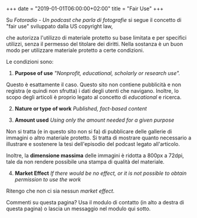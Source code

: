 +++
date = "2019-01-01T06:00:00+02:00"
title = "Fair Use"
+++

Su _Fotoradio - Un podcast che parla di fotografie_ si segue il concetto di "fair use" sviluppato dalla US copyright law,
<!--more-->

che autorizza l'utilizzo di materiale protetto su base limitata e per specifici utilizzi, senza il permesso del titolare dei diritti.
Nella sostanza è un buon modo per utilizzare materiale protetto a certe condizioni.

Le condizioni sono:

1) **Purpose of use**
_"Nonprofit, educational, scholarly or research use"._

Questo è esattamente il caso. Questo sito non contiene pubblicità e non registra (e quindi non sfrutta) i dati degli utenti che navigano. Inoltre, lo scopo degli articoli è proprio legato al concetto di _educational_ e ricerca.

2) **Nature or type of work**
_Published, fact-based content_

3) **Amount used**
_Using only the amount needed for a given purpose_

Non si tratta (e in questo sito non si fa) di pubblicare delle gallerie di immagini o altro materiale protetto. Si tratta di mostrare quanto necessario a illustrare e sostenere la tesi dell'episodio del podcast legato all'articolo.

Inoltre, la **dimensione massima** delle immagini è ridotta a 800px a 72dpi, tale da non rendere possibile una stampa di qualità del materiale.

4) **Market Effect**
_If there would be no effect, or it is not possible to obtain permission to use the work_

Ritengo che non ci sia nessun _market effect_.


Commenti su questa pagina? Usa il modulo di contatto (in alto a destra di questa pagina) o lascia un messaggio nel modulo qui sotto.
